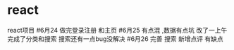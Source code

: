 ﻿# react
react项目
#6月24
做完登录注册 和主页
#6月25
有点混 ,数据有点坑 改了一上午 
完成了分类和搜索 
搜索还有一点bug没解决
#6月26
完善 搜索  新增点评 有缺点
